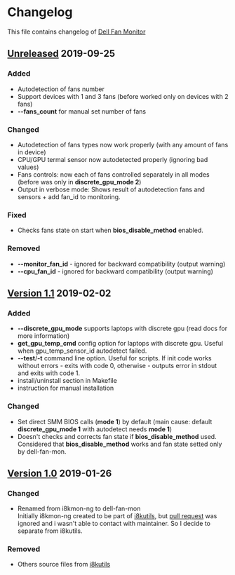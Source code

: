# Changelog 
This file contains changelog of [Dell Fan Monitor](https://github.com/ru-ace/dell-fan-mon/)

<!--## [Unreleased]
### Added
### Changed
### Fixed
### Removed
-->
## [Unreleased] 2019-09-25
### Added
- Autodetection of fans number 
- Support devices with 1 and 3 fans (before worked only on devices with 2 fans)
- **--fans_count** for manual set number of fans
### Changed
- Autodetection of fans types now work properly (with any amount of fans in device) 
- CPU/GPU termal sensor now autodetected properly (ignoring bad values)
- Fans controls: now each of fans controlled separately in all modes (before was only in **discrete_gpu_mode 2**)
- Output in verbose mode: Shows result of autodetection fans and sensors + add fan_id to monitoring. 
### Fixed
- Checks fans state on start when **bios_disable_method** enabled.    
### Removed
- **--monitor_fan_id** - ignored for backward compatibility (output warning)
- **--cpu_fan_id** - ignored for backward compatibility (output warning)

## [Version 1.1] 2019-02-02
### Added
- **--discrete_gpu_mode** supports laptops with discrete gpu (read docs for more information)
- **get_gpu_temp_cmd** config option for laptops with discrete gpu. Useful when gpu_temp_sensor_id autodetect failed.
- **--test**/**-t** command line option. Useful for scripts. If init code works without errors - exits with code 0, 
  otherwise - outputs error in stdout and exits with code 1.  
- install/uninstall section in Makefile 
- instruction for manual installation 
### Changed
- Set direct SMM BIOS calls (**mode 1**) by default (main cause: default **discrete_gpu_mode 1** with autodetect needs **mode 1**)
- Doesn't checks and corrects fan state if **bios_disable_method** used. Considered that **bios_disable_method** works and fan state setted only by dell-fan-mon. 

## [Version 1.0] 2019-01-26
### Changed
- Renamed from i8kmon-ng to dell-fan-mon<br>
  Initially i8kmon-ng created to be part of [i8kutils](https://github.com/vitorafsr/i8kutils), but [pull request](https://github.com/vitorafsr/i8kutils/pull/18) was ignored and i wasn't able to contact with maintainer. So I decide to separate from i8kutils.
### Removed
- Others source files from [i8kutils](https://github.com/vitorafsr/i8kutils)  

[Unreleased]: https://github.com/ru-ace/dell-fan-mon/compare/v1.1...HEAD
[Version 1.2]: https://github.com/ru-ace/dell-fan-mon/compare/v1.1...v1.2
[Version 1.1]: https://github.com/ru-ace/dell-fan-mon/compare/v1.0...v1.1
[Version 1.0]: https://github.com/ru-ace/dell-fan-mon/compare/v0.0...v1.0
